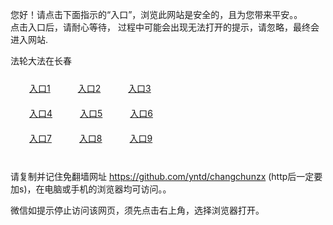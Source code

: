 您好！请点击下面指示的“入口”，浏览此网站是安全的，且为您带来平安。。 <br/>
点击入口后，请耐心等待， 过程中可能会出现无法打开的提示，请忽略，最终会进入网站. </br>

法轮大法在长春<br/>
<div style="padding:10px"><a style="margin:20px" target="_blank" href="https://d2ei17d3j532nu.cloudfront.net/2Qpsp?kujsrdk" id="ccLink1" rel="nofollow">入口1</a> <a target="_blank" style="margin:20px" href="https://da1lm27a2ep4f.cloudfront.net/2Qpsp?hcwadz" id="ccLink2" rel="nofollow">入口2</a> <a style="margin:20px" target="_blank" href="https://d3ce1021vxa5h7.cloudfront.net/2Qpsp?vvzvxvms" id="ccLink3" rel="nofollow">入口3</a></div>

<div style="padding:10px" ><a style="margin:20px" target="_blank" href="https://d2ei17d3j532nu.cloudfront.net/2Qpsp?kujsrdk" id="ccLink4" rel="nofollow">入口4</a> <a style="margin:20px" href="https://da1lm27a2ep4f.cloudfront.net/2Qpsp?hcwadz" target="_blank" id="ccLink5" rel="nofollow">入口5</a> <a style="margin:20px" href="https://d3ce1021vxa5h7.cloudfront.net/2Qpsp?vvzvxvms" target="_blank" id="ccLink6" rel="nofollow">入口6</a></div>

<div style="padding:10px"><a style="margin:20px" target="_blank" href="https://d2ei17d3j532nu.cloudfront.net/2Qpsp?kujsrdk" id="ccLink7" rel="nofollow">入口7</a> <a style="margin:20px" href="https://da1lm27a2ep4f.cloudfront.net/2Qpsp?hcwadz" target="_blank" id="ccLink8" rel="nofollow">入口8</a> <a style="margin:20px" target="_blank" href="https://d3ce1021vxa5h7.cloudfront.net/2Qpsp?vvzvxvms" id="ccLink9" rel="nofollow">入口9</a></div>

<br/>



请复制并记住免翻墙网址 https://github.com/yntd/changchunzx (http后一定要加s)，在电脑或手机的浏览器均可访问。。<br/>

微信如提示停止访问该网页，须先点击右上角，选择浏览器打开。

